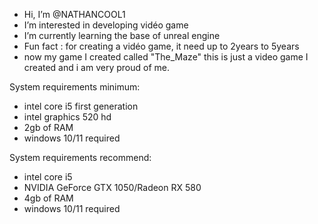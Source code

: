 -  Hi, I’m @NATHANCOOL1
-  I’m interested in developing vidéo game
-  I’m currently learning the base of unreal engine
-  Fun fact : for creating a vidéo game, it need up to 2years to 5years
- now my game I created called "The_Maze" this is just a video game I created and i am very proud of me.


System requirements minimum:
- intel core i5 first generation
- intel graphics 520 hd
- 2gb of RAM 
- windows 10/11 required


System requirements recommend:
- intel core i5
- NVIDIA GeForce GTX 1050/Radeon RX 580
- 4gb of RAM
- windows 10/11 required

<!---
NATHANCOOL1/NATHANCOOL1 is a ✨ special ✨ repository because its `README.md` (this file) appears on your GitHub profile.
You can click the Preview link to take a look at your changes.
--->
